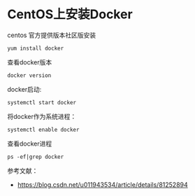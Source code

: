 # CentOS上安装Docker

centos 官方提供版本社区版安装

```
yum install docker
```

查看docker版本

```
docker version
```

docker启动:

```
systemctl start docker
```


将docker作为系统进程：

```
systemctl enable docker
```

查看docker进程

```
ps -ef|grep docker
```



参考文献：

- https://blog.csdn.net/u011943534/article/details/81252894